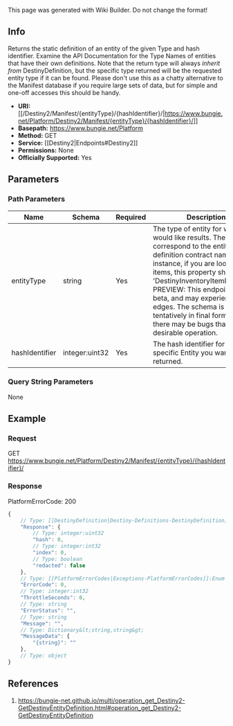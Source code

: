 <span class="wiki-builder">This page was generated with Wiki Builder. Do not change the format!</span>

## Info
Returns the static definition of an entity of the given Type and hash identifier. Examine the API Documentation for the Type Names of entities that have their own definitions. Note that the return type will always *inherit from* DestinyDefinition, but the specific type returned will be the requested entity type if it can be found. Please don't use this as a chatty alternative to the Manifest database if you require large sets of data, but for simple and one-off accesses this should be handy.

* **URI:** [[/Destiny2/Manifest/{entityType}/{hashIdentifier}/|https://www.bungie.net/Platform/Destiny2/Manifest/{entityType}/{hashIdentifier}/]]
* **Basepath:** https://www.bungie.net/Platform
* **Method:** GET
* **Service:** [[Destiny2|Endpoints#Destiny2]]
* **Permissions:** None
* **Officially Supported:** Yes

## Parameters
### Path Parameters
Name | Schema | Required | Description
---- | ------ | -------- | -----------
entityType | string | Yes | The type of entity for whom you would like results. These correspond to the entity's definition contract name. For instance, if you are looking for items, this property should be 'DestinyInventoryItemDefinition'. PREVIEW: This endpoint is still in beta, and may experience rough edges. The schema is tentatively in final form, but there may be bugs that prevent desirable operation.
hashIdentifier | integer:uint32 | Yes | The hash identifier for the specific Entity you want returned.

### Query String Parameters
None

## Example
### Request
GET https://www.bungie.net/Platform/Destiny2/Manifest/{entityType}/{hashIdentifier}/

### Response
PlatformErrorCode: 200
```javascript
{
    // Type: [[DestinyDefinition|Destiny-Definitions-DestinyDefinition]]:Definition
    "Response": {
        // Type: integer:uint32
        "hash": 0,
        // Type: integer:int32
        "index": 0,
        // Type: boolean
        "redacted": false
    },
    // Type: [[PlatformErrorCodes|Exceptions-PlatformErrorCodes]]:Enum
    "ErrorCode": 0,
    // Type: integer:int32
    "ThrottleSeconds": 0,
    // Type: string
    "ErrorStatus": "",
    // Type: string
    "Message": "",
    // Type: Dictionary&lt;string,string&gt;
    "MessageData": {
        "{string}": ""
    },
    // Type: object
}

```

## References
1. https://bungie-net.github.io/multi/operation_get_Destiny2-GetDestinyEntityDefinition.html#operation_get_Destiny2-GetDestinyEntityDefinition
